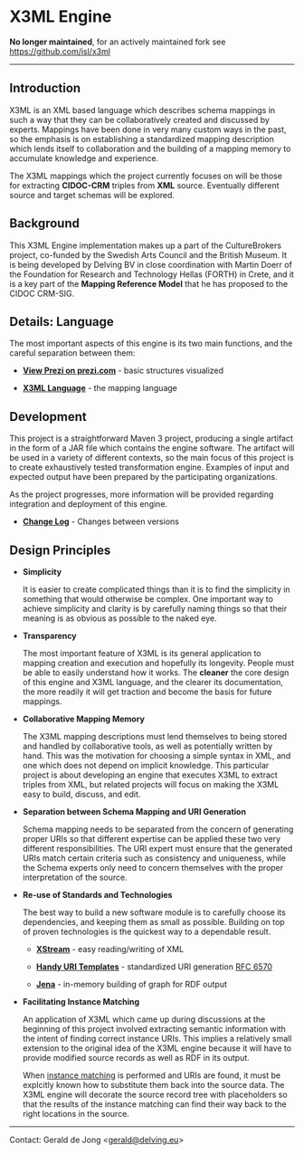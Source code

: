 # X3ML Engine

**No longer maintained**, for an actively maintained fork see https://github.com/isl/x3ml

---
## Introduction

X3ML is an XML based language which describes schema mappings in such a way that they can be collaboratively created and discussed by experts.  Mappings have been done in very many custom ways in the past, so the emphasis is on establishing a standardized mapping description which lends itself to collaboration and the building of a mapping memory to accumulate knowledge and experience.

The X3ML mappings which the project currently focuses on will be those for extracting **CIDOC-CRM** triples from **XML** source.  Eventually different source and target schemas will be explored.

## Background

This X3ML Engine implementation makes up a part of the CultureBrokers project, co-funded by the Swedish Arts Council and the British Museum.  It is being developed by Delving BV in close coordination with Martin Doerr of the Foundation for Research and Technology Hellas (FORTH) in Crete, and it is a key part of the **Mapping Reference Model** that he has proposed to the CIDOC CRM-SIG.

## Details: Language

The most important aspects of this engine is its two main functions, and the careful separation between them:

* **[View Prezi on prezi.com](http://prezi.com/0tor__p-a0kj/?utm_campaign=share&utm_medium=copy&rc=ex0share)** - basic structures visualized

* **[X3ML Language](https://github.com/delving/x3ml/blob/master/docs/x3ml-language.md)** - the mapping language

## Development

This project is a straightforward Maven 3 project, producing a single artifact in the form of a JAR file which contains the engine software.  The artifact will be used in a variety of different contexts, so the main focus of this project is to create exhaustively tested transformation engine.  Examples of input and expected output have been prepared by the participating organizations.

As the project progresses, more information will be provided regarding integration and deployment of this engine.

* **[Change Log](https://github.com/delving/x3ml/blob/master/docs/change-log.md)** - Changes between versions


## Design Principles

* **Simplicity**

	It is easier to create complicated things than it is to find the simplicity in something that would otherwise be complex.  One important way to achieve simplicity and clarity is by carefully naming things so that their meaning is as obvious as possible to the naked eye.
	
* **Transparency**

	The most important feature of X3ML is its general application to mapping creation and execution and hopefully its longevity.  People must be able to easily understand how it works.  The **cleaner** the core design of this engine and X3ML language, and the clearer its documentation, the more readily it will get traction and become the basis for future mappings.

* **Collaborative Mapping Memory**

	The X3ML mapping descriptions must lend themselves to being stored and handled by collaborative tools, as well as potentially written by hand.  This was the motivation for choosing a simple syntax in XML, and one which does not depend on implicit knowledge.  This particular project is about developing an engine that executes X3ML to extract triples from XML, but related projects will focus on making the X3ML easy to build, discuss, and edit.

* **Separation between Schema Mapping and URI Generation**

	Schema mapping needs to be separated from the concern of generating proper URIs so that different expertise can be applied these two very different responsibilities.  The URI expert must ensure that the generated URIs match certain criteria such as consistency and uniqueness, while the Schema experts only need to concern themselves with the proper interpretation of the source.

* **Re-use of Standards and Technologies**

	The best way to build a new software module is to carefully choose its dependencies, and keeping them as small as possible.  Building on top of proven technologies is the quickest way to a dependable result.

	* **[XStream](http://xstream.codehaus.org/)** - easy reading/writing of XML 
	
	* **[Handy URI Templates](https://github.com/damnhandy/Handy-URI-Templates)** - standardized URI generation [RFC 6570](http://tools.ietf.org/html/rfc6570)
	
	* **[Jena](https://jena.apache.org/)** - in-memory building of graph for RDF output

* **Facilitating Instance Matching**

	An application of X3ML which came up during discussions at the beginning of this project involved extracting semantic information with the intent of finding correct instance URIs.  This implies a relatively small extension to the original idea of the X3ML engine because it will have to provide modified source records as well as RDF in its output.
	
	When [instance matching](http://prezi.com/povcuuboyyg5/culture-brokers-enrichment/) is performed and URIs are found, it must be explcitly known how to substitute them back into the source data.  The X3ML engine will decorate the source record tree with placeholders so that the results of the instance matching can find their way back to the right locations in the source.


---

Contact: Gerald de Jong &lt;gerald@delving.eu&gt;
